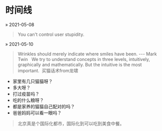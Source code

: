 # 时间线

&raquo; 2021-05-08
> You can't control user stupidity.

&raquo; 2021-05-10
> Wrinkles should merely indicate where smiles have been. --- Mark Twin &nbsp;
> We try to understand concepts in three levels, intuitively, graphically and mathematically. But the intuitive is the most important.&nbsp;
> 买猫话术from龙啸
  - 家里有几只猫猫呀？
  - 多大呀？
  - 打过疫苗吗？
  - 吃的什么粮呀？
  - 都是家养的猫猫自己配对的吗？
  - 爸爸妈妈可以看一眼吗？
> 北京真是个国际化都市，国际化到可以吃到美食中餐。
